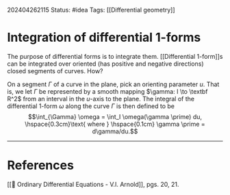 202404262115
Status: #idea
Tags: [[Differential geometry]]

# Integration of differential 1-forms

The purpose of differential forms is to integrate them. [[Differential 1-form]]s can be integrated over oriented (has positive and negative directions) closed segments of curves. How?

On a segment $\Gamma$ of a curve in the plane, pick an orienting parameter $u$. That is, we let $\Gamma$ be represented by a smooth mapping $\gamma: I \to \textbf R^2$ from an interval in the $u$-axis to the plane. The integral of the differential 1-form $\omega$ along the curve $\Gamma$ is then defined to be
$$\int_{\Gamma} \omega = \int_I \omega(\gamma \prime) du, \hspace{0.3cm}\text{ where  } \hspace{0.1cm} \gamma \prime = d\gamma/du.$$


___
# References
[[📕 Ordinary Differential Equations - V.I. Arnold]], pgs. 20, 21.